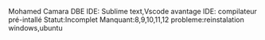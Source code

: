Mohamed 
Camara
DBE
IDE: Sublime text,Vscode
avantage IDE: compilateur pré-intallé
Statut:Incomplet
Manquant:8,9,10,11,12
probleme:reinstalation windows,ubuntu
